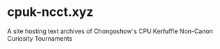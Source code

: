 # cpuk-ncct.xyz
A site hosting text archives of Chongoshow's CPU Kerfuffle Non-Canon Curiosity Tournaments

